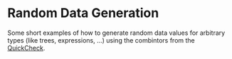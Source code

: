 # Random Data Generation

Some short examples of how to generate random data values for arbitrary types
(like trees, expressions, ...) using the combintors from the 
[QuickCheck](https://hackage.haskell.org/package/QuickCheck-2.4.2).
